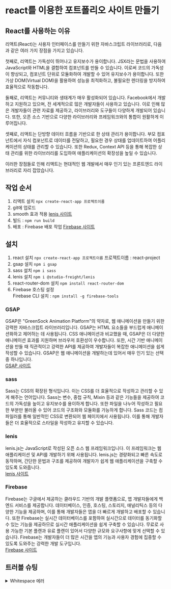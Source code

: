 # react를 이용한 포트폴리오 사이트 만들기

## React를 사용하는 이유
리액트(React)는 사용자 인터페이스를 만들기 위한 자바스크립트 라이브러리로, 다음과 같은 여러 가지 장점을 가지고 있습니다.   

첫째로, 리액트는 가독성이 뛰어나고 유지보수가 용이합니다. JSX라는 문법을 사용하여 JavaScript와 HTML을 결합하여 컴포넌트를 만들 수 있습니다. 이로써 코드의 가독성이 향상되고, 컴포넌트 단위로 모듈화하여 개발할 수 있어 유지보수가 용이합니다. 또한 가상 DOM(Virtual DOM)을 활용하여 성능을 최적화하고, 불필요한 렌더링을 방지하여 효율적으로 작동합니다.   

둘째로, 리액트는 커뮤니티와 생태계가 매우 활성화되어 있습니다. Facebook에서 개발하고 지원하고 있으며, 전 세계적으로 많은 개발자들이 사용하고 있습니다. 이로 인해 많은 개발자들이 관련 자료를 제공하고, 라이브러리와 도구들이 다양하게 개발되어 있습니다. 또한, 오픈 소스 기반으로 다양한 라이브러리와 프레임워크와의 통합이 원활하게 이루어집니다.   

셋째로, 리액트는 단방향 데이터 흐름을 기반으로 한 상태 관리가 용이합니다. 부모 컴포넌트에서 자식 컴포넌트로 데이터를 전달하고, 필요한 경우 상태를 업데이트하여 어플리케이션의 상태를 관리할 수 있습니다. 또한 Redux, Context API 등을 통해 복잡한 상태 관리를 위한 라이브러리를 도입하여 애플리케이션의 확장성을 높일 수 있습니다.

이러한 장점들로 인해 리액트는 현대적인 웹 개발에서 매우 인기 있는 프론트엔드 라이브러리로 자리 잡았습니다.
   

## 작업 순서
1. 리액트 설치 `npx create-react-app 프로젝트이름`
2. git에 업로드
3. smooth 효과 적용   [lenis 사이트](https://lenis.studiofreight.com/)
4. 빌드 : `npm run build`
5. 배포 : Firebase 배포 작업   [Firebase 사이트](https://firebase.google.com/?hl=ko)

## 설치
1. react 설치 `npx create-react-app 프로젝트이름` 프로젝트이름 : react-project
2. gsap 설치 `npm i gsap`
3. sass 설치 `npm i sass`
4. lenis 설치 `npm i @studio-freight/lenis`
5. react-router-dom 설치 `npm install react-router-dom`
6. Firebase 호스팅 설정   
   Firebase CLI 설치 : `npm install -g firebase-tools`

### GSAP
GSAP은 "GreenSock Animation Platform"의 약자로, 웹 애니메이션을 만들기 위한 강력한 자바스크립트 라이브러리입니다. GSAP는 HTML 요소들을 부드럽게 애니메이션화하고 제어하는 데 사용됩니다. CSS 애니메이션과 비교했을 때, GSAP은 더 다양한 애니메이션 효과를 지원하며 브라우저 호환성이 우수합니다. 또한, 시간 기반 애니메이션을 만들 때 직관적이고 강력한 API를 제공하여 개발자들이 복잡한 애니메이션을 쉽게 작성할 수 있습니다. GSAP은 웹 애니메이션을 개발하는데 있어서 매우 인기 있는 선택 중 하나입니다.   
[GSAP 사이트](https://gsap.com/)   
### sass   
Sass는 CSS의 확장된 형식입니다. 이는 CSS를 더 효율적으로 작성하고 관리할 수 있게 해주는 언어입니다. Sass는 변수, 중첩 규칙, Mixin 등과 같은 기능들을 제공하여 코드의 가독성을 높이고 유지보수를 용이하게 합니다. 또한 파일을 나누어 작성하고 필요한 부분만 불러올 수 있어 코드의 구조화와 모듈화를 가능하게 합니다. Sass 코드는 컴파일러를 통해 일반적인 CSS로 변환되어 웹 페이지에서 사용됩니다. 이를 통해 개발자들은 더 효율적으로 스타일을 작성하고 유지할 수 있습니다.   
### lenis
lenis.js는 JavaScript로 작성된 오픈 소스 웹 프레임워크입니다. 이 프레임워크는 웹 애플리케이션 및 API를 개발하기 위해 사용됩니다. lenis.js는 경량화되고 빠른 속도로 동작하며, 간단한 문법과 구조를 제공하여 개발자가 쉽게 웹 애플리케이션을 구축할 수 있도록 도와줍니다.   
[lenis 사이트](https://lenis.studiofreight.com/)   
### Firebase
Firebase는 구글에서 제공하는 클라우드 기반의 개발 플랫폼으로, 앱 개발자들에게 백엔드 서비스를 제공합니다. 데이터베이스, 인증, 호스팅, 스토리지, 애널리틱스 등의 다양한 기능을 제공하며, 이를 통해 개발자들은 앱을 더 빠르게 개발하고 배포할 수 있습니다. 또한 Firebase는 실시간 데이터베이스를 포함하여 실시간으로 데이터를 동기화할 수 있는 기능을 제공하므로 실시간 애플리케이션을 쉽게 구축할 수 있습니다. 무료로 사용 가능한 기본 플랜과 유료 플랜이 있어서 다양한 규모와 요구사항에 맞게 선택할 수 있습니다. Firebase는 개발자들이 더 많은 시간을 앱의 기능과 사용자 경험에 집중할 수 있도록 도와주는 강력한 개발 도구입니다.   
[Firebase 사이트](https://firebase.google.com/?hl=ko)   

## 트러블 슈팅
<details>
<summary>Whitespace 에러</summary>
유닉스 시스템에서는 한 줄의 끝이 LF(Line Feed)로 이루어지는 반면,   
윈도우에서는 줄 하나가 CR(Carriage Return)와 LF(Line Feed), 즉 CRLF로 이루어지는데   
Git이 이 둘 중 어느 쪽을 선택할지 혼란와 뜨는 에러   

해결방법   
`git config --global core.autocrlf true // 시스템 전체에 적용`   
`git config core.autocrlf true // 해당 프로젝트에만 적용`   
</details>

